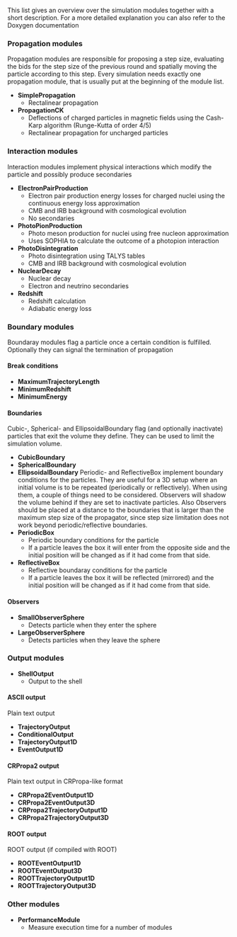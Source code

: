 This list gives an overview over the simulation modules together with a short description.
For a more detailed explanation you can also refer to the Doxygen documentation

### Propagation modules
Propagation modules are responsible for proposing a step size, evaluating the bids for the step size of the previous round and spatially moving the particle according to this step. Every simulation needs exactly one propagation module, that is usually put at the beginning of the module list.

* **SimplePropagation** 
  * Rectalinear propagation
* **PropagationCK** 
  * Deflections of charged particles in magnetic fields using the Cash-Karp algorithm (Runge-Kutta of order 4/5)
  * Rectalinear propagation for uncharged particles

### Interaction modules
Interaction modules implement physical interactions which modify the particle and possibly produce secondaries

* **ElectronPairProduction**
  * Electron pair production energy losses for charged nuclei using the continuous energy loss approximation
  * CMB and IRB background with cosmological evolution
  * No secondaries
* **PhotoPionProduction**
  * Photo meson production for nuclei using free nucleon approximation
  * Uses SOPHIA to calculate the outcome of a photopion interaction
* **PhotoDisintegration**
  * Photo disintegration using TALYS tables
  * CMB and IRB background with cosmological evolution
* **NuclearDecay**
  * Nuclear decay
  * Electron and neutrino secondaries
* **Redshift**
  * Redshift calculation
  * Adiabatic energy loss

### Boundary modules
Boundaray modules flag a particle once a certain condition is fulfilled. Optionally they can signal the termination of propagation

#### Break conditions
* **MaximumTrajectoryLength**
* **MinimumRedshift**
* **MinimumEnergy**

#### Boundaries
Cubic-, Spherical- and EllipsoidalBoundary flag (and optionally inactivate) particles that exit the volume they define. They can be used to limit the simulation volume.
* **CubicBoundary**
* **SphericalBoundary**
* **EllipsoidalBoundary**
Periodic- and ReflectiveBox implement boundary conditions for the particles. They are useful for a 3D setup where an initial volume is to be repeated (periodically or reflectively). When using them, a couple of things need to be considered. Observers will shadow the volume behind if they are set to inactivate particles. Also Observers should be placed at a distance to the boundaries that is larger than the maximum step size of the propagator, since step size limitation does not work beyond periodic/reflective boundaries.
* **PeriodicBox**
  * Periodic boundary conditions for the particle
  * If a particle leaves the box it will enter from the opposite side and the initial position will be changed as if it had come from that side.
* **ReflectiveBox**
  * Reflective boundaray conditions for the particle
  * If a particle leaves the box it will be reflected (mirrored) and the initial position will be changed as if it had come from that side.

#### Observers
* **SmallObserverSphere**
  * Detects particle when they enter the sphere
* **LargeObserverSphere**
  * Detects particles when they leave the sphere

### Output modules
* **ShellOutput**
  * Output to the shell

#### ASCII output
Plain text output
* **TrajectoryOutput**
* **ConditionalOutput**
* **TrajectoryOutput1D**
* **EventOutput1D**

#### CRPropa2 output
Plain text output in CRPropa-like format
* **CRPropa2EventOutput1D**
* **CRPropa2EventOutput3D**
* **CRPropa2TrajectoryOutput1D**
* **CRPropa2TrajectoryOutput3D**

#### ROOT output
ROOT output (if compiled with ROOT)
* **ROOTEventOutput1D**
* **ROOTEventOutput3D**
* **ROOTTrajectoryOutput1D**
* **ROOTTrajectoryOutput3D**

### Other modules
* **PerformanceModule**
  * Measure execution time for a number of modules